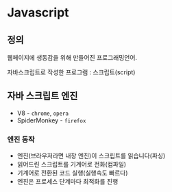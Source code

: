 # Javascript

## 정의

웹페이지에 생동감을 위해 만들어진 프로그래밍언어.

자바스크립트로 작성한 프로그램 : 스크립트(script)

## 자바 스크립트 엔진

- V8 - `chrome`, `opera`
- SpiderMonkey - `firefox`

### 엔진 동작

- 엔진(브라우저라면 내장 엔진)이 스크립트를 읽습니다(파싱)
- 읽어드린 스크립트를 기계어로 전화(컴파일)
- 기계어로 전환된 코드 실행(실행속도 빠르다)
- 엔진은 프로세스 단계마다 최적화를 진행

